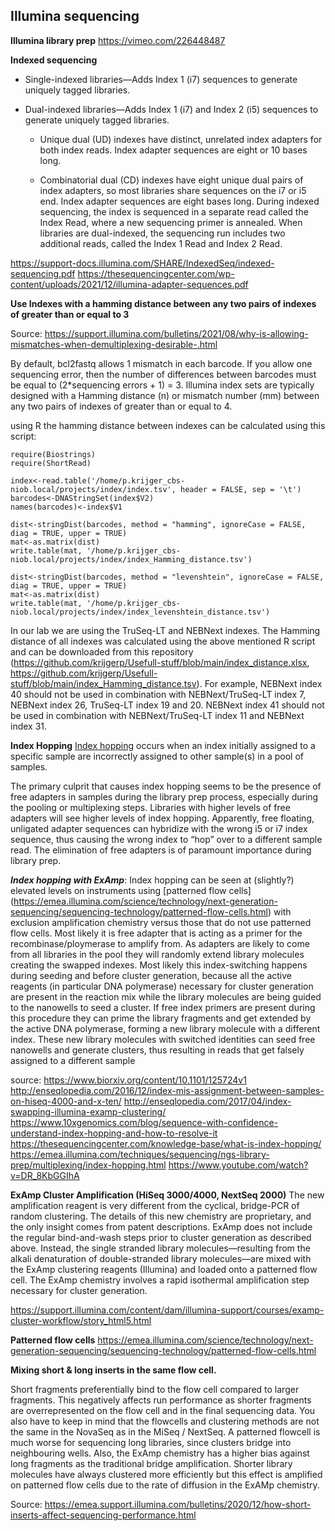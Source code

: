 
## **Illumina sequencing**

**Illumina library prep**
https://vimeo.com/226448487

**Indexed sequencing**

 - Single-indexed libraries—Adds Index 1 (i7) sequences to generate
   uniquely tagged libraries.    
 - Dual-indexed libraries—Adds Index 1 (i7)    and Index 2 (i5)
   sequences to generate uniquely tagged libraries.
	   
	 - Unique dual (UD) indexes have distinct, unrelated index adapters for
	   both index reads. Index adapter sequences are eight or 10 bases long.

	 - Combinatorial dual (CD) indexes have eight unique dual pairs of index
   adapters, so most libraries share sequences on the i7 or i5 end.
   Index adapter sequences are eight bases long. During indexed
   sequencing, the index is sequenced in a separate read called the
   Index Read, where a new sequencing primer is annealed. When libraries
   are dual-indexed, the sequencing run includes two additional reads,
   called the Index 1 Read and Index 2 Read.

https://support-docs.illumina.com/SHARE/IndexedSeq/indexed-sequencing.pdf
https://thesequencingcenter.com/wp-content/uploads/2021/12/illumina-adapter-sequences.pdf


**Use Indexes with a hamming distance between any two pairs of indexes of greater than or equal to 3**

Source: https://support.illumina.com/bulletins/2021/08/why-is-allowing-mismatches-when-demultiplexing-desirable-.html

By default, bcl2fastq allows 1 mismatch in each barcode. If you allow one sequencing error, then the number of differences between barcodes must be equal to (2*sequencing errors + 1) = 3.   Illumina index sets are typically designed with a Hamming distance (n) or mismatch number (mm) between any two pairs of indexes of greater than or equal to 4. 

using R the hamming distance between indexes can be calculated using this script:

    require(Biostrings)
    require(ShortRead)
    
    index<-read.table('/home/p.krijger_cbs-niob.local/projects/index/index.tsv', header = FALSE, sep = '\t')
    barcodes<-DNAStringSet(index$V2)
    names(barcodes)<-index$V1
    
    dist<-stringDist(barcodes, method = "hamming", ignoreCase = FALSE, diag = TRUE, upper = TRUE)
    mat<-as.matrix(dist)
    write.table(mat, '/home/p.krijger_cbs-niob.local/projects/index/index_Hamming_distance.tsv')    
    
    dist<-stringDist(barcodes, method = "levenshtein", ignoreCase = FALSE, diag = TRUE, upper = TRUE)
    mat<-as.matrix(dist)
    write.table(mat, '/home/p.krijger_cbs-niob.local/projects/index/index_levenshtein_distance.tsv')    

In our lab we are using the TruSeq-LT and NEBNext indexes. The Hamming distance of all indexes was calculated using the above mentioned R script and can be downloaded from this repository (https://github.com/krijgerp/Usefull-stuff/blob/main/index_distance.xlsx, https://github.com/krijgerp/Usefull-stuff/blob/main/index_Hamming_distance.tsv). For example, NEBNext index 40 should not be used in combination with NEBNext/TruSeq-LT index 7, NEBNext index 26, TruSeq-LT index 19 and 20.  NEBNext index 41 should not be used in combination with NEBNext/TruSeq-LT index 11 and NEBNext index 31.


**Index Hopping**
[Index hopping](https://www.illumina.com/techniques/sequencing/ngs-library-prep/multiplexing/index-hopping.html) occurs when  an index initially assigned to a specific sample are incorrectly assigned to other sample(s) in a pool of samples.

The primary culprit that causes index hopping seems to be the presence of free adapters in samples during the library prep process, especially during the pooling or multiplexing steps. Libraries with higher levels of free adapters will see higher levels of index hopping. Apparently, free floating, unligated adapter sequences can hybridize with the wrong i5 or i7 index sequence, thus causing the wrong index to “hop” over to a different sample read. The elimination of free adapters is of paramount importance during library prep.

***Index hopping with ExAmp***:
Index hopping can be seen at (slightly?) elevated levels on instruments using [patterned flow cells] (https://emea.illumina.com/science/technology/next-generation-sequencing/sequencing-technology/patterned-flow-cells.html) with exclusion amplification chemistry versus those that do not use patterned flow cells. 
Most likely it is free adapter that is acting as a primer for the recombinase/ploymerase to amplify from. As adapters are likely to come from all libraries in the pool they will randomly extend library molecules creating the swapped indexes.
Most likely this index-switching happens during seeding and before cluster generation, because all the active reagents (in particular DNA polymerase) necessary for cluster generation are present in the reaction mix while the library molecules are being guided to the nanowells to seed a cluster. If free index primers are present during this procedure they can prime the library fragments and get extended by the active DNA polymerase, forming a new library molecule with a different index. These new library molecules with switched identities can seed free nanowells and generate clusters, thus resulting in reads that get falsely assigned to a different sample

source:
https://www.biorxiv.org/content/10.1101/125724v1
http://enseqlopedia.com/2016/12/index-mis-assignment-between-samples-on-hiseq-4000-and-x-ten/
http://enseqlopedia.com/2017/04/index-swapping-illumina-examp-clustering/
https://www.10xgenomics.com/blog/sequence-with-confidence-understand-index-hopping-and-how-to-resolve-it
https://thesequencingcenter.com/knowledge-base/what-is-index-hopping/
https://emea.illumina.com/techniques/sequencing/ngs-library-prep/multiplexing/index-hopping.html
https://www.youtube.com/watch?v=DR_8KbGGIhA




**ExAmp Cluster Amplification (HiSeq 3000/4000, NextSeq 2000)**
The new amplification reagent is very different from the cyclical, bridge-PCR of random clustering. 
The details of this new chemistry are proprietary, and the only insight comes from patent descriptions. 
ExAmp does not include the regular bind-and-wash steps prior to cluster generation as described above. Instead, the single stranded library molecules—resulting from the alkali denaturation of double-stranded library molecules—are mixed with the ExAmp clustering reagents (Illumina) and loaded onto a patterned flow cell. The ExAmp chemistry involves a rapid isothermal amplification step necessary for cluster generation.



https://support.illumina.com/content/dam/illumina-support/courses/examp-cluster-workflow/story_html5.html


**Patterned flow cells**
https://emea.illumina.com/science/technology/next-generation-sequencing/sequencing-technology/patterned-flow-cells.html



**Mixing short & long inserts in the same flow cell.**

Short fragments preferentially bind to the flow cell compared to larger fragments. This negatively affects run performance as shorter fragments are overrepresented on the flow cell and in the final sequencing data. You also have to keep in mind that the flowcells and clustering methods are not the same in the NovaSeq as in the MiSeq / NextSeq. A patterned flowcell is much worse for sequencing long libraries, since clusters bridge into neighbouring wells.
Also, the ExAmp chemistry has a higher bias against long fragments as the traditional bridge amplification. Shorter library molecules have always clustered more efficiently but this effect is amplified on patterned flow cells due to the rate of diffusion in the ExAMp chemistry.

Source: https://emea.support.illumina.com/bulletins/2020/12/how-short-inserts-affect-sequencing-performance.html







